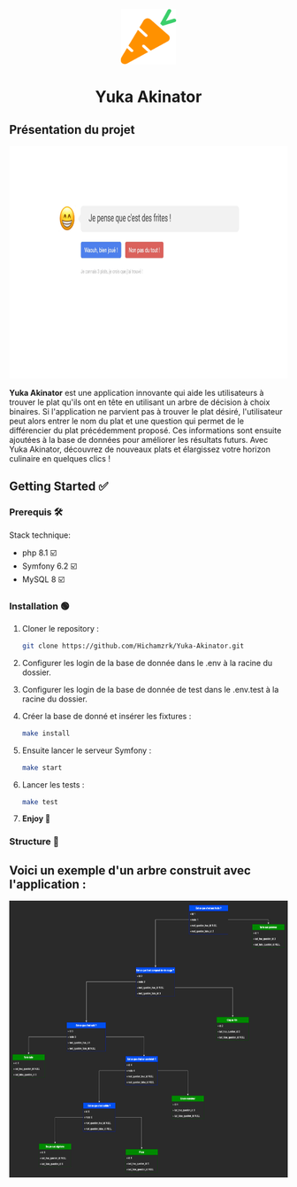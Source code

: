 <!-- PROJECT LOGO -->
<br />
<div align="center">
    <img src="/public/images/favicon.png" alt="Logo" width="100" height="100">

<h1 align="center">Yuka Akinator</h1>
</div>



<!-- ABOUT THE PROJECT -->
## Présentation du projet

<div align="center">
    <img src="/public/images/page_screenshot.jpg" alt="screen-short-app" width="800" height="420">
</div>

**Yuka Akinator** est une application innovante qui aide les utilisateurs à trouver le plat qu'ils ont en tête en utilisant un arbre de décision à choix binaires. Si l'application ne parvient pas à trouver le plat désiré, l'utilisateur peut alors entrer le nom du plat et une question qui permet de le différencier du plat précédemment proposé. Ces informations sont ensuite ajoutées à la base de données pour améliorer les résultats futurs. Avec Yuka Akinator, découvrez de nouveaux plats et élargissez votre horizon culinaire en quelques clics !


<!-- GETTING STARTED -->
## Getting Started ✅


### Prerequis 🛠

Stack technique:
* php 8.1 ☑️
* Symfony 6.2 ☑️
* MySQL 8 ☑️

### Installation 🟢

1. Cloner le repository :
   ```sh
   git clone https://github.com/Hichamzrk/Yuka-Akinator.git
   ```
2. Configurer les login de la base de donnée dans le .env à la racine du dossier.
3. Configurer les login de la base de donnée de test dans le .env.test à la racine du dossier.
4. Créer la base de donné et insérer les fixtures :
   ```sh
   make install
   ```
5. Ensuite lancer le serveur Symfony :
   ```sh
   make start
   ```

6. Lancer les tests :
   ```sh
   make test
   ```
7. **Enjoy 🎉**
<!-- ROADMAP -->
### Structure 📑

## Voici un exemple d'un arbre construit avec l'application :

<div align="center">
    <img src="/public/images/diagramme-Tree.drawio.png" alt="screen-short-diagramm" width="800" height="500">
</div>
